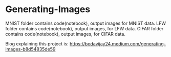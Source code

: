 # Generating-Images
MNIST folder contains code(notebook), output images for MNIST data.
LFW folder contains code(notebook), output images, for LFW data.
CIFAR folder contains code(notebook), output images, for CIFAR data.

Blog explaining this project is:
https://bodavijay24.medium.com/generating-images-b8d54835de59

